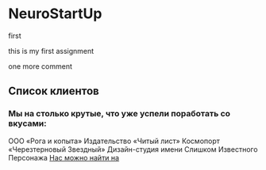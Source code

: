 # NeuroStartUp

first

this is my first assignment

one more comment

## Список клиентов
### Мы на столько крутые, что уже успели поработать со вкусами:

ООО «Рога и копыта»
Издательство «Читый лист»
Космопорт «Черезтерновый Звездный»
Дизайн-студия имени Слишком Известного Персонажа
[Нас можно найти на](google.com)
